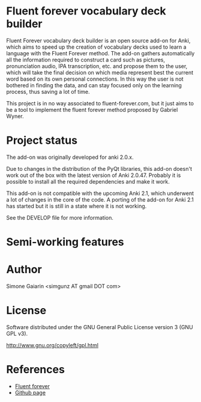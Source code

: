 Fluent forever vocabulary deck builder
======================================

Fluent Forever vocabulary deck builder is an open source add-on for Anki, which aims to speed up the creation of vocabulary decks used to learn a language with the Fluent Forever method. The add-on gathers automatically all the information required to construct a card such as pictures, pronunciation audio, IPA transcription, etc. and propose them to the user, which will take the final decision on which media represent best the current word based on its own personal connections. In this way the user is not bothered in finding the data, and can stay focused only on the learning process, thus saving a lot of time.

This project is in no way associated to fluent-forever.com, but it just aims to be a tool to implement the fluent forever method proposed by Gabriel Wyner.

Project status
==============

The add-on was originally developed for anki 2.0.x.

Due to changes in the distribution of the PyQt libraries, this add-on doesn't work out of the box with the latest version of Anki 2.0.47. Probably it is possible to install all the required dependencies and make it work.

This add-on is not compatible with the upcoming Anki 2.1, which underwent a lot of changes in the core of the code. A porting of the add-on for Anki 2.1 has started but it is still in a state where it is not working.

See the DEVELOP file for more information.

Semi-working features
=====================
Author
======
Simone Gaiarin \<simgunz AT gmail DOT com\>

License
=======
Software distributed under the GNU General Public License version 3 (GNU GPL v3).

http://www.gnu.org/copyleft/gpl.html

References
=============
* [Fluent forever](https://fluent-forever.com/)
* [Github page](https://github.com/simgunz/anki-addons_fluent-forever-vocabulary-deck-builder/)
